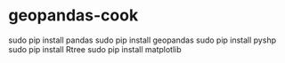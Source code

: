 # geopandas-cook

sudo pip install pandas
sudo pip install geopandas
sudo pip install pyshp
sudo pip install Rtree
sudo pip install matplotlib